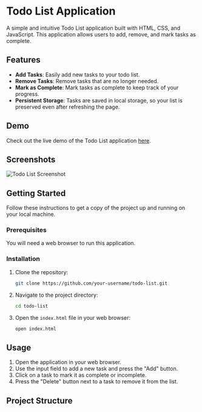 # Todo List Application

A simple and intuitive Todo List application built with HTML, CSS, and JavaScript. This application allows users to add, remove, and mark tasks as complete.

## Features

- **Add Tasks**: Easily add new tasks to your todo list.
- **Remove Tasks**: Remove tasks that are no longer needed.
- **Mark as Complete**: Mark tasks as complete to keep track of your progress.
- **Persistent Storage**: Tasks are saved in local storage, so your list is preserved even after refreshing the page.

## Demo

Check out the live demo of the Todo List application [here](https://your-live-demo-link.com).

## Screenshots

![Todo List Screenshot](./screenshots/todo-list.png)

## Getting Started

Follow these instructions to get a copy of the project up and running on your local machine.

### Prerequisites

You will need a web browser to run this application.

### Installation

1. Clone the repository:
    ```bash
    git clone https://github.com/your-username/todo-list.git
    ```
2. Navigate to the project directory:
    ```bash
    cd todo-list
    ```
3. Open the `index.html` file in your web browser:
    ```bash
    open index.html
    ```

## Usage

1. Open the application in your web browser.
2. Use the input field to add a new task and press the "Add" button.
3. Click on a task to mark it as complete or incomplete.
4. Press the "Delete" button next to a task to remove it from the list.

## Project Structure

